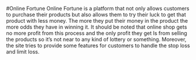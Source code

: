 #Online Fortune
Online Fortune is a platform that not only allows customers to purchase their products but also allows them to try their luck to get that product with less money. The more they put their money in the product the more odds they have in winning it. It should be noted that online shop gets no more profit from this process and the only profit they get Is from selling the products so it’s not near to any kind of lottery or something. Moreover, the site tries to provide some features for customers to handle the stop loss and limit loss.  

